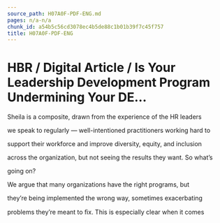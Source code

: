 ```yaml
---
source_path: H07A0F-PDF-ENG.md
pages: n/a-n/a
chunk_id: a54b5c56cd3078ec4b5de88c1b01b39f7c45f757
title: H07A0F-PDF-ENG
---
```

# HBR / Digital Article / Is Your Leadership Development Program Undermining Your DE…

Sheila is a composite, drawn from the experience of the HR leaders

we speak to regularly — well-intentioned practitioners working hard to

support their workforce and improve diversity, equity, and inclusion

across the organization, but not seeing the results they want. So what’s

going on?

We argue that many organizations have the right programs, but

they’re being implemented the wrong way, sometimes exacerbating

problems they’re meant to ﬁx. This is especially clear when it comes
